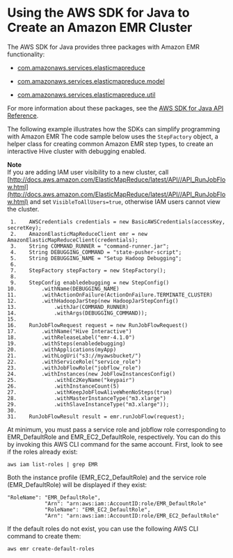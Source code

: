 # Using the AWS SDK for Java to Create an Amazon EMR Cluster<a name="calling-emr-with-java-sdk"></a>

The AWS SDK for Java provides three packages with Amazon EMR functionality:

+  [com\.amazonaws\.services\.elasticmapreduce](http://docs.aws.amazon.com/AWSJavaSDK/latest/javadoc//com/amazonaws/services/elasticmapreduce/package-summary.html) 

+  [com\.amazonaws\.services\.elasticmapreduce\.model](http://docs.aws.amazon.com/AWSJavaSDK/latest/javadoc//com/amazonaws/services/elasticmapreduce/model/package-summary.html) 

+  [com\.amazonaws\.services\.elasticmapreduce\.util](http://docs.aws.amazon.com/AWSJavaSDK/latest/javadoc//com/amazonaws/services/elasticmapreduce/util/package-summary.html) 

For more information about these packages, see the [AWS SDK for Java API Reference](http://docs.aws.amazon.com/AWSJavaSDK/latest/javadoc/)\.

 The following example illustrates how the SDKs can simplify programming with Amazon EMR The code sample below uses the `StepFactory` object, a helper class for creating common Amazon EMR step types, to create an interactive Hive cluster with debugging enabled\. 

**Note**  
If you are adding IAM user visibility to a new cluster, call [http://docs.aws.amazon.com/ElasticMapReduce/latest/API//API_RunJobFlow.html](http://docs.aws.amazon.com/ElasticMapReduce/latest/API//API_RunJobFlow.html) and set `VisibleToAllUsers=true`, otherwise IAM users cannot view the cluster\.

```
 1.    AWSCredentials credentials = new BasicAWSCredentials(accessKey, secretKey);
 2.    AmazonElasticMapReduceClient emr = new AmazonElasticMapReduceClient(credentials);
 3.    String COMMAND_RUNNER = "command-runner.jar";
 4.    String DEBUGGING_COMMAND = "state-pusher-script";
 5.    String DEBUGGING_NAME = "Setup Hadoop Debugging";   
 6. 
 7.    StepFactory stepFactory = new StepFactory();
 8. 
 9.    StepConfig enabledebugging = new StepConfig()
10.        .withName(DEBUGGING_NAME)
11.        .withActionOnFailure(ActionOnFailure.TERMINATE_CLUSTER)
12.        .withHadoopJarStep(new HadoopJarStepConfig()
13.            .withJar(COMMAND_RUNNER)
14.            .withArgs(DEBUGGING_COMMAND));
15. 
16.    RunJobFlowRequest request = new RunJobFlowRequest()
17.        .withName("Hive Interactive")
18.        .withReleaseLabel("emr-4.1.0")
19.        .withSteps(enabledebugging)
20.        .withApplications(myApp)
21.        .withLogUri("s3://myawsbucket/")
22.        .withServiceRole("service_role")
23.        .withJobFlowRole("jobflow_role")
24.        .withInstances(new JobFlowInstancesConfig()
25.            .withEc2KeyName("keypair")
26.            .withInstanceCount(5)
27.            .withKeepJobFlowAliveWhenNoSteps(true)
28.            .withMasterInstanceType("m3.xlarge")
29.            .withSlaveInstanceType("m3.xlarge"));
30. 
31.    RunJobFlowResult result = emr.runJobFlow(request);
```

At minimum, you must pass a service role and jobflow role corresponding to EMR\_DefaultRole and EMR\_EC2\_DefaultRole, respectively\. You can do this by invoking this AWS CLI command for the same account\. First, look to see if the roles already exist: 

```
aws iam list-roles | grep EMR
```

Both the instance profile \(EMR\_EC2\_DefaultRole\) and the service role \(EMR\_DefaultRole\) will be displayed if they exist: 

```
"RoleName": "EMR_DefaultRole", 
            "Arn": "arn:aws:iam::AccountID:role/EMR_DefaultRole"
            "RoleName": "EMR_EC2_DefaultRole", 
            "Arn": "arn:aws:iam::AccountID:role/EMR_EC2_DefaultRole"
```

If the default roles do not exist, you can use the following AWS CLI command to create them:

```
aws emr create-default-roles
```